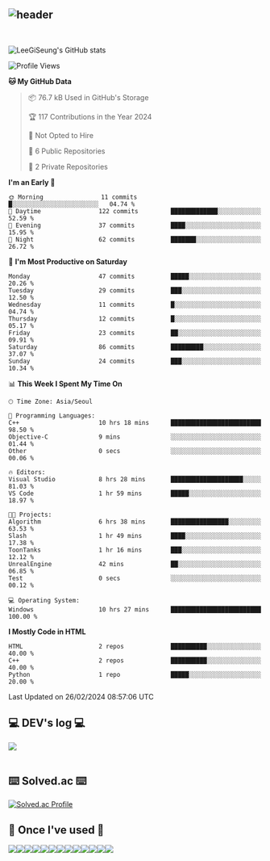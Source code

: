 <div align="left">
  
![header](https://capsule-render.vercel.app/api?type=waving&color=timeGradient&text=LeeGiSeung👋&animation=twinkling&fontSize=35&fontAlignY=40&fontAlign=70&height=250)
---
<br>

![LeeGiSeung's GitHub stats](https://github-readme-stats.vercel.app/api?username=LeeGiSeung&show_icons=true&theme=dark)

<!--START_SECTION:waka-->
![Profile Views](http://img.shields.io/badge/Profile%20Views-79-blue)

**🐱 My GitHub Data** 

> 📦 76.7 kB Used in GitHub's Storage 
 > 
> 🏆 117 Contributions in the Year 2024
 > 
> 🚫 Not Opted to Hire
 > 
> 📜 6 Public Repositories 
 > 
> 🔑 2 Private Repositories 
 > 
**I'm an Early 🐤** 

```text
🌞 Morning                11 commits          █░░░░░░░░░░░░░░░░░░░░░░░░   04.74 % 
🌆 Daytime                122 commits         █████████████░░░░░░░░░░░░   52.59 % 
🌃 Evening                37 commits          ████░░░░░░░░░░░░░░░░░░░░░   15.95 % 
🌙 Night                  62 commits          ███████░░░░░░░░░░░░░░░░░░   26.72 % 
```
📅 **I'm Most Productive on Saturday** 

```text
Monday                   47 commits          █████░░░░░░░░░░░░░░░░░░░░   20.26 % 
Tuesday                  29 commits          ███░░░░░░░░░░░░░░░░░░░░░░   12.50 % 
Wednesday                11 commits          █░░░░░░░░░░░░░░░░░░░░░░░░   04.74 % 
Thursday                 12 commits          █░░░░░░░░░░░░░░░░░░░░░░░░   05.17 % 
Friday                   23 commits          ██░░░░░░░░░░░░░░░░░░░░░░░   09.91 % 
Saturday                 86 commits          █████████░░░░░░░░░░░░░░░░   37.07 % 
Sunday                   24 commits          ███░░░░░░░░░░░░░░░░░░░░░░   10.34 % 
```


📊 **This Week I Spent My Time On** 

```text
🕑︎ Time Zone: Asia/Seoul

💬 Programming Languages: 
C++                      10 hrs 18 mins      █████████████████████████   98.50 % 
Objective-C              9 mins              ░░░░░░░░░░░░░░░░░░░░░░░░░   01.44 % 
Other                    0 secs              ░░░░░░░░░░░░░░░░░░░░░░░░░   00.06 % 

🔥 Editors: 
Visual Studio            8 hrs 28 mins       ████████████████████░░░░░   81.03 % 
VS Code                  1 hr 59 mins        █████░░░░░░░░░░░░░░░░░░░░   18.97 % 

🐱‍💻 Projects: 
Algorithm                6 hrs 38 mins       ████████████████░░░░░░░░░   63.53 % 
Slash                    1 hr 49 mins        ████░░░░░░░░░░░░░░░░░░░░░   17.38 % 
ToonTanks                1 hr 16 mins        ███░░░░░░░░░░░░░░░░░░░░░░   12.12 % 
UnrealEngine             42 mins             ██░░░░░░░░░░░░░░░░░░░░░░░   06.85 % 
Test                     0 secs              ░░░░░░░░░░░░░░░░░░░░░░░░░   00.12 % 

💻 Operating System: 
Windows                  10 hrs 27 mins      █████████████████████████   100.00 % 
```

**I Mostly Code in HTML** 

```text
HTML                     2 repos             ██████████░░░░░░░░░░░░░░░   40.00 % 
C++                      2 repos             ██████████░░░░░░░░░░░░░░░   40.00 % 
Python                   1 repo              █████░░░░░░░░░░░░░░░░░░░░   20.00 % 
```

 Last Updated on 26/02/2024 08:57:06 UTC
<!--END_SECTION:waka-->

## 💻 DEV's log 💻
<div style="display:flex; flex-direction:row;">
    <a href="https://easyhomputer.tistory.com">
        <a href="https://velog.io/@kimbab_1004/posts"><img src="https://img.shields.io/badge/Velog-20c997?style=for-the-badge&logo=Velog&logoColor=white">
    </a>
</div><br>


## ⌨️ Solved.ac ⌨️
[![Solved.ac Profile](http://mazassumnida.wtf/api/generate_badge?boj=kimbab1004)](https://solved.ac/kimbab1004)


      
## 🔨 Once I've used 🔨
<div style="display:flex; flex-direction:row;">
    <img src="https://img.shields.io/badge/Andoid Studio-3DDC84?style=flat-square&logo=android studio&logoColor=white">
    <img src="https://img.shields.io/badge/JavaScript-F7DF1E?style=flat-square&logo=JavaScript&logoColor=white">
    <img src="https://img.shields.io/badge/HTML5-E34F26?style=flat-square&logo=HTML5&logoColor=white">
    <img src="https://img.shields.io/badge/React-61DAFB?style=flat-square&logo=React&logoColor=white">
  <br>
  <img src="https://img.shields.io/badge/Anaconda-44A833?style=flat-square&logo=Anaconda&logoColor=white">
  <img src="https://img.shields.io/badge/MongoDB-47A248?style=flat-square&logo=MongoDB&logoColor=white">
  <img src="https://img.shields.io/badge/python-3776AB?style=flat-square&logo=python&logoColor=white">
  <img src="https://img.shields.io/badge/OpenAi-412991?style=flat-square&logo=OpenAi&logoColor=white">
  <img src="https://img.shields.io/badge/Flask-000000?style=flat-square&logo=Flask&logoColor=white">
  <br>
  <img src="https://img.shields.io/badge/Visual Studio-5C2D91?style=flat-square&logo=Visual Studio&logoColor=white">
  <img src="https://img.shields.io/badge/Visual Studio Code-007ACC?style=flat-square&logo=Visual Studio Code&logoColor=white">
  <img src="https://img.shields.io/badge/C++-00599C?style=flat-square&logo=C++&logoColor=white">
  <img src="https://img.shields.io/badge/Unreal Engine-0E1128?style=flat-square&logo=Unreal Engine&logoColor=white">

</div><br>
</div>
